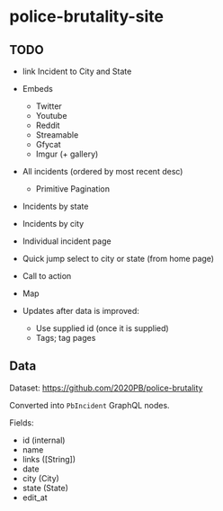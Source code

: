 # police-brutality-site

## TODO

- link Incident to City and State
- Embeds
  - Twitter
  - Youtube
  - Reddit
  - Streamable
  - Gfycat
  - Imgur (+ gallery)
- All incidents (ordered by most recent desc)
  - Primitive Pagination
- Incidents by state
- Incidents by city
- Individual incident page
- Quick jump select to city or state (from home page)
- Call to action
- Map

- Updates after data is improved:
  - Use supplied id (once it is supplied)
  - Tags; tag pages

## Data

Dataset: https://github.com/2020PB/police-brutality

Converted into `PbIncident` GraphQL nodes.

Fields:
- id (internal)
- name
- links ([String])
- date
- city (City)
- state (State)
- edit_at
